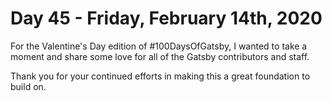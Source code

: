 # Day 45 - Friday, February 14th, 2020

For the Valentine's Day edition of #100DaysOfGatsby, I wanted to take a moment and share some love for all of the Gatsby contributors and staff.

Thank you for your continued efforts in making this a great foundation to build on.
